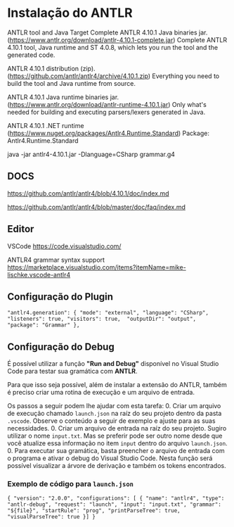 # Instalação do ANTLR


ANTLR tool and Java Target
Complete ANTLR 4.10.1 Java binaries jar.  (https://www.antlr.org/download/antlr-4.10.1-complete.jar)
Complete ANTLR 4.10.1 tool, Java runtime and ST 4.0.8, which lets you run the tool and the generated code.

ANTLR 4.10.1 distribution (zip). (https://github.com/antlr/antlr4/archive/4.10.1.zip)
Everything you need to build the tool and Java runtime from source.

ANTLR 4.10.1 Java runtime binaries jar. (https://www.antlr.org/download/antlr-runtime-4.10.1.jar)
Only what's needed for building and executing parsers/lexers generated in Java.


ANTLR 4.10.1 .NET runtime (https://www.nuget.org/packages/Antlr4.Runtime.Standard)
Package: Antlr4.Runtime.Standard

java -jar antlr4-4.10.1.jar -Dlanguage=CSharp grammar.g4


## DOCS
https://github.com/antlr/antlr4/blob/4.10.1/doc/index.md

https://github.com/antlr/antlr4/blob/master/doc/faq/index.md


## Editor

VSCode 
https://code.visualstudio.com/

ANTLR4 grammar syntax support
https://marketplace.visualstudio.com/items?itemName=mike-lischke.vscode-antlr4



## Configuração do Plugin
``
"antlr4.generation": {
        "mode": "external",
        "language": "CSharp",
        "listeners": true,
        "visitors": true, 
        "outputDir": "output",
        "package": "Grammar"
    },
``

## Configuração do Debug

É possível utilizar a função **"Run and Debug"** disponível no Visual Studio Code para testar sua gramática com **ANTLR**.

Para que isso seja possível, além de instalar a extensão do ANTLR, também é preciso criar uma rotina de execução e um arquivo de entrada. 

Os passos a seguir podem lhe ajudar com esta tarefa:
0. Criar um arquivo de execução chamado `launch.json` na raíz do seu projeto dentro da pasta `.vscode`. Observe o conteúdo a seguir de exemplo e ajuste para as suas necessidades.
0. Criar um arquivo de entrada na raíz do seu projeto. Sugiro utilizar o nome `input.txt`. Mas se preferir pode ser outro nome desde que você atualize essa informação no item `input` dentro do arquivo `launch.json`.
0. Para executar sua gramática, basta preencher o arquivo de entrada com o programa e ativar o debug do Visual Studio Code. Nesta função será possível visualizar a árvore de derivação e também os tokens encontrados. 

### Exemplo de código para `launch.json`
``
{
    "version": "2.0.0",
    "configurations": [
        {
        "name": "antlr4",
        "type": "antlr-debug",
        "request": "launch",
        "input": "input.txt",
        "grammar": "${file}",
        "startRule": "prog",
        "printParseTree": true,
        "visualParseTree": true
    }]
}
``